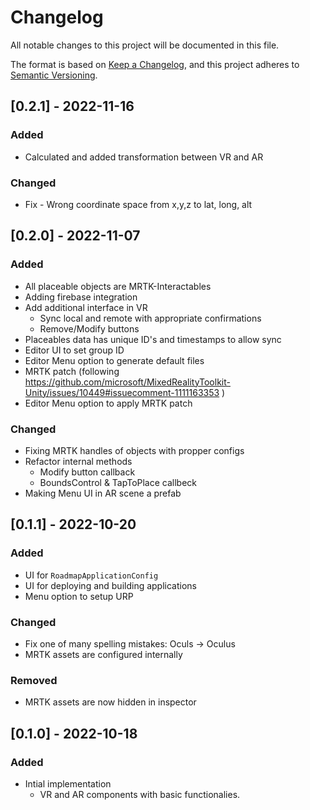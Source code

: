 # Changelog
All notable changes to this project will be documented in this file.

The format is based on [Keep a Changelog](https://keepachangelog.com/en/1.0.0/),
and this project adheres to [Semantic Versioning](https://semver.org/spec/v2.0.0.html).

## [0.2.1] - 2022-11-16
### Added
- Calculated and added transformation between VR and AR

### Changed
- Fix - Wrong coordinate space from x,y,z to lat, long, alt

## [0.2.0] - 2022-11-07
### Added
- All placeable objects are MRTK-Interactables
- Adding firebase integration
- Add additional interface in VR
  - Sync local and remote with appropriate confirmations
  - Remove/Modify buttons
- Placeables data has unique ID's and timestamps to allow sync
- Editor UI to set group ID
- Editor Menu option to generate default files
- MRTK patch (following https://github.com/microsoft/MixedRealityToolkit-Unity/issues/10449#issuecomment-1111163353 )
- Editor Menu option to apply MRTK patch

### Changed
- Fixing MRTK handles of objects with propper configs
- Refactor internal methods
  - Modify button callback
  - BoundsControl & TapToPlace callbeck
- Making Menu UI in AR scene a prefab

## [0.1.1] - 2022-10-20
### Added
- UI for `RoadmapApplicationConfig`
- UI for deploying and building applications
- Menu option to setup URP

### Changed
- Fix one of many spelling mistakes: Oculs -> Oculus
- MRTK assets are configured internally

### Removed
- MRTK assets are now hidden in inspector

## [0.1.0] - 2022-10-18
### Added
- Intial implementation
  - VR and AR components with basic functionalies.
